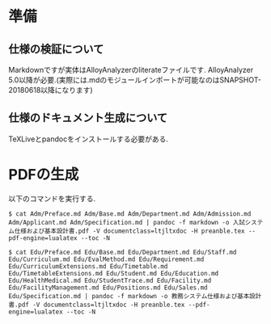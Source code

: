 # 準備

## 仕様の検証について

Markdownですが実体はAlloyAnalyzerのliterateファイルです.
AlloyAnalyzer 5.0以降が必要.(実際には.mdのモジュールインポートが可能なのはSNAPSHOT-20180618以降になります)

## 仕様のドキュメント生成について

TeXLiveとpandocをインストールする必要がある.

# PDFの生成

以下のコマンドを実行する.

```shell
$ cat Adm/Preface.md Adm/Base.md Adm/Department.md Adm/Admission.md Adm/Applicant.md Adm/Specification.md | pandoc -f markdown -o 入試システム仕様および基本設計書.pdf -V documentclass=ltjltxdoc -H preanble.tex --pdf-engine=lualatex --toc -N

$ cat Edu/Preface.md Edu/Base.md Edu/Department.md Edu/Staff.md Edu/Curriculum.md Edu/EvalMethod.md Edu/Requirement.md Edu/CurriculumExtensions.md Edu/Timetable.md Edu/TimetableExtensions.md Edu/Student.md Edu/Education.md Edu/HealthMedical.md Edu/StudentTrace.md Edu/Facility.md Edu/FacilityManagement.md Edu/Positions.md Edu/Sales.md Edu/Specification.md | pandoc -f markdown -o 教務システム仕様および基本設計書.pdf -V documentclass=ltjltxdoc -H preanble.tex --pdf-engine=lualatex --toc -N
```
